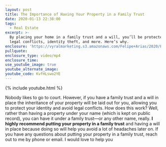 ```yaml
---
layout: post
title: The Importance of Having Your Property in a Family Trust
date: 2020-01-13 22:38:00
tags:
  - Real Estate
excerpt: >-
  By placing your home in a family trust and a will, you’ll be protected from
  legal conflicts, identity theft, and more. Here’s why.
enclosure: 'https://vyralmarketing.s3.amazonaws.com/Felipe+Arias/2020/Family+Trust.mp4'
pullquote:
enclosure_type: video/mp4
enclosure_time:
use_youtube_image: true
youtube_alternate_image:
youtube_code: KvfHLswo2YE
---
```


{% include youtube.html %}

Nobody likes to go to court. However, if you have a family trust and a will in place the inheritance of your property will be laid out for you, allowing you to protect your identity and avoid legal conflicts. How does this work? Well, rather than having a property under your name (which is kept on public record), you can have it under a family trust—or any other name, really.&nbsp;**I highly recommend putting your property in a family trust**&nbsp;and having a will in place because doing so will help you avoid a lot of headaches later on. If you have any questions about putting your property in a family trust, reach out to me by phone or email. I would love to help you